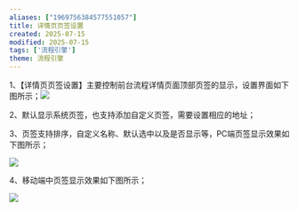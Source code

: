 ```yaml
---
aliases: ["1969756384577551057"]
title: 详情页页签设置
created: 2025-07-15
modified: 2025-07-15
tags: ['流程引擎']
theme: 流程引擎
---
```


1、【详情页页签设置】主要控制前台流程详情页面顶部页签的显示，设置界面如下图所示；![](327a082253a19c3fbd87c28924621ef3.jpg)

2、默认显示系统页签，也支持添加自定义页签，需要设置相应的地址；

3、页签支持排序，自定义名称、默认选中以及是否显示等，PC端页签显示效果如下图所示；

![](7124eef24355da2755796b4b84436f4e.jpg)

4、移动端中页签显示效果如下图所示；

![](2584dce658840de300dbedde89cf69da.jpg)